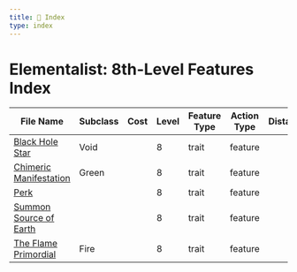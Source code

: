 ```yaml
---
title: 📑 Index
type: index
---
```


# Elementalist: 8th-Level Features Index

| File Name                                                 | Subclass | Cost | Level | Feature Type | Action Type | Distance | Target |
| --------------------------------------------------------- | -------- | ---- | ----- | ------------ | ----------- | -------- | ------ |
| [Black Hole Star](../Black%20Hole%20Star)                 | Void     |      | 8     | trait        | feature     |          |        |
| [Chimeric Manifestation](../Chimeric%20Manifestation)     | Green    |      | 8     | trait        | feature     |          |        |
| [Perk](../Perk)                                           |          |      | 8     | trait        | feature     |          |        |
| [Summon Source of Earth](../Summon%20Source%20of%20Earth) |          |      | 8     | trait        | feature     |          |        |
| [The Flame Primordial](../The%20Flame%20Primordial)       | Fire     |      | 8     | trait        | feature     |          |        |
